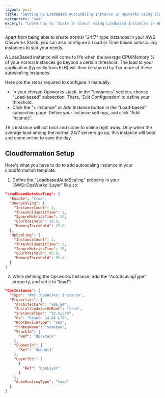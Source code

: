 ```yaml
---
layout: post
title: "Setting up LoadBased AutoScaling Instance in Opsworks Using CloudFormation"
categories: "aws"
excerpt: "Learn how to 'Scale in Cloud' using Loadbased Instances in AWS Opsworks"
---
```


Apart from being able to create normal "24/7" type instances in your AWS Opsworks Stack, you can also configure a Load or Time based autoscaling instances to suit your needs.

A LoadBased instance will come to life when the average CPU/Memory % of your normal instances go beyond a certain threshold. The load to your application (typically from ELB) will then be shared by 1 or more of these autoscaling instances.

Here are the steps required to configure it manually:

* In your chosen Opsworks stack, in the "Instances" section, choose "Load-based" subsection. There, 'Edit Configuration' to define your threshold.
* Click the "+ Instance" or Add Instance button in the "Load-based" subsection page. Define your Instance settings, and click "Add Instance".

This instance will not boot and come to online right away. Only when the average load among the normal 24/7 servers go up, this instance will boot and come online to save the day.

## Cloudformation Setup
Here's what you have to do to add autoscaling instance in your cloudformation template.

1) Define the "LoadbasedAutoScaling" property in your "AWS::OpsWorks::Layer" like so:

```json
"LoadBasedAutoScaling": {
  "Enable": "true",
  "DownScaling": {
    "InstanceCount": 1,
    "ThresholdsWaitTime": 5,
    "IgnoreMetricsTime": 10,
    "CpuThreshold": 10.0,
    "MemoryThreshold": 15.0
  },
  "UpScaling": {
    "InstanceCount": 1,
    "ThresholdsWaitTime": 5,
    "IgnoreMetricsTime": 15,
    "CpuThreshold": 80.0,
    "MemoryThreshold": 85.0
  }
}

```

2) While defining the Opsworks Instance, add the "AutoScalingType" property, and set it to "load":

```json
"OpsInstance": {
  "Type": "AWS::OpsWorks::Instance",
  "Properties": {
    "Architecture": "x86_64",
    "InstallUpdatesOnBoot": "true",
    "InstanceType": "t2.micro",
    "Os": "Ubuntu 14.04 LTS",
    "RootDeviceType": "ebs",
    "SshKeyName": "somekey",
    "StackId": {
      "Ref": "OpsStack"
    },
    "SubnetId": {
      "Ref": "Subnet1"
    },
    "LayerIds": [
      {
        "Ref": "OpsLayer"
      }
    ],
    "AutoScalingType": "load"
  }
}
```
